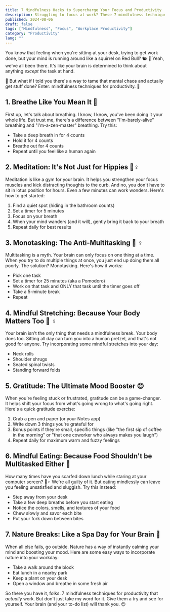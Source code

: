 ```yaml
---
title: 7 Mindfulness Hacks to Supercharge Your Focus and Productivity
description: Struggling to focus at work? These 7 mindfulness techniques can help tame mental chaos and boost productivity – no lotus position required! 🧘♀️💼
published: 2024-08-06
draft: false
tags: ["Mindfulness", "Focus", "Workplace Productivity"]
category: "Productivity"
lang: ""
---
```



You know that feeling when you're sitting at your desk, trying to get work done, but your mind is running around like a squirrel on Red Bull? 🐿 ️💨 Yeah, we've all been there. It's like your brain is determined to think about anything _except_ the task at hand.

🙉 But what if I told you there's a way to tame that mental chaos and actually get stuff done? Enter: mindfulness techniques for productivity. 🙌

## 1. Breathe Like You Mean It 😤

First up, let's talk about breathing. I know, I know, you've been doing it your whole life. But trust me, there's a difference between "I'm-barely-alive" breathing and "I'm-a-zen-master" breathing. Try this:

- Take a deep breath in for 4 counts
- Hold it for 4 counts
- Breathe out for 4 counts
- Repeat until you feel like a human again

## 2. Meditation: It's Not Just for Hippies 🧘♀️

Meditation is like a gym for your brain. It helps you strengthen your focus muscles and kick distracting thoughts to the curb. And no, you don't have to sit in lotus position for hours. Even a few minutes can work wonders. Here's how to get started:

1. Find a quiet spot (hiding in the bathroom counts)
2. Set a timer for 5 minutes
3. Focus on your breath
4. When your mind wanders (and it will), gently bring it back to your breath
5. Repeat daily for best results

## 3. Monotasking: The Anti-Multitasking 🙅 ♀ ️

Multitasking is a myth. Your brain can only focus on one thing at a time. When you try to do multiple things at once, you just end up doing them all poorly. The solution? Monotasking. Here's how it works:

- Pick one task
- Set a timer for 25 minutes (aka a Pomodoro)
- Work on that task and ONLY that task until the timer goes off
- Take a 5-minute break
- Repeat

## 4. Mindful Stretching: Because Your Body Matters Too 🤸 ♀ ️

Your brain isn't the only thing that needs a mindfulness break. Your body does too. Sitting all day can turn you into a human pretzel, and that's not good for anyone. Try incorporating some mindful stretches into your day:

- Neck rolls
- Shoulder shrugs
- Seated spinal twists
- Standing forward folds

## 5. Gratitude: The Ultimate Mood Booster 😊

When you're feeling stuck or frustrated, gratitude can be a game-changer. It helps shift your focus from what's going wrong to what's going right. Here's a quick gratitude exercise:

1. Grab a pen and paper (or your Notes app)
2. Write down 3 things you're grateful for
3. Bonus points if they're small, specific things (like "the first sip of coffee in the morning" or "that one coworker who always makes you laugh")
4. Repeat daily for maximum warm and fuzzy feelings

## 6. Mindful Eating: Because Food Shouldn't be Multitasked Either 🍴

How many times have you scarfed down lunch while staring at your computer screen? 🙋♀️ We're all guilty of it. But eating mindlessly can leave you feeling unsatisfied and sluggish. Try this instead:

- Step away from your desk
- Take a few deep breaths before you start eating
- Notice the colors, smells, and textures of your food
- Chew slowly and savor each bite
- Put your fork down between bites

## 7. Nature Breaks: Like a Spa Day for Your Brain 🌿

When all else fails, go outside. Nature has a way of instantly calming your mind and boosting your mood. Here are some easy ways to incorporate nature into your workday:

- Take a walk around the block
- Eat lunch in a nearby park
- Keep a plant on your desk
- Open a window and breathe in some fresh air

So there you have it, folks. 7 mindfulness techniques for productivity that _actually_ work. But don't just take my word for it. Give them a try and see for yourself. Your brain (and your to-do list) will thank you. 😉